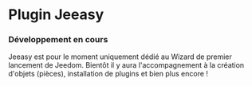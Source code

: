 # Plugin Jeeasy

### Développement en cours

Jeeasy est pour le moment uniquement dédié au Wizard de premier lancement de Jeedom. Bientôt il y aura l'accompagnement à la création d'objets (pièces), installation de plugins et bien plus encore !

